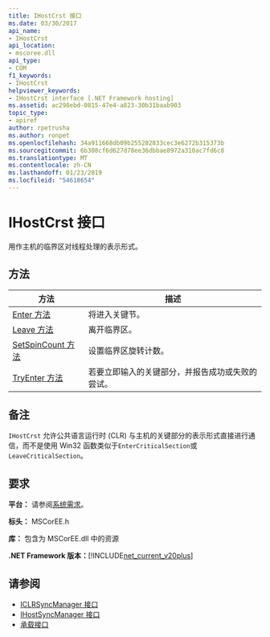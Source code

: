 ```yaml
---
title: IHostCrst 接口
ms.date: 03/30/2017
api_name:
- IHostCrst
api_location:
- mscoree.dll
api_type:
- COM
f1_keywords:
- IHostCrst
helpviewer_keywords:
- IHostCrst interface [.NET Framework hosting]
ms.assetid: ac298ebd-0815-47e4-a823-30b31baab903
topic_type:
- apiref
author: rpetrusha
ms.author: ronpet
ms.openlocfilehash: 34a911668db09b255282833cec3e6272b315373b
ms.sourcegitcommit: 6b308cf6d627d78ee36dbbae8972a310ac7fd6c8
ms.translationtype: MT
ms.contentlocale: zh-CN
ms.lasthandoff: 01/23/2019
ms.locfileid: "54618654"
---
```

# <a name="ihostcrst-interface"></a>IHostCrst 接口
用作主机的临界区对线程处理的表示形式。  
  
## <a name="methods"></a>方法  
  
|方法|描述|  
|------------|-----------------|  
|[Enter 方法](../../../../docs/framework/unmanaged-api/hosting/ihostcrst-enter-method.md)|将进入关键节。|  
|[Leave 方法](../../../../docs/framework/unmanaged-api/hosting/ihostcrst-leave-method.md)|离开临界区。|  
|[SetSpinCount 方法](../../../../docs/framework/unmanaged-api/hosting/ihostcrst-setspincount-method.md)|设置临界区旋转计数。|  
|[TryEnter 方法](../../../../docs/framework/unmanaged-api/hosting/ihostcrst-tryenter-method.md)|若要立即输入的关键部分，并报告成功或失败的尝试。|  
  
## <a name="remarks"></a>备注  
 `IHostCrst` 允许公共语言运行时 (CLR) 与主机的关键部分的表示形式直接进行通信，而不是使用 Win32 函数类似于`EnterCriticalSection`或`LeaveCriticalSection`。  
  
## <a name="requirements"></a>要求  
 **平台：** 请参阅[系统需求](../../../../docs/framework/get-started/system-requirements.md)。  
  
 **标头：** MSCorEE.h  
  
 **库：** 包含为 MSCorEE.dll 中的资源  
  
 **.NET Framework 版本：**[!INCLUDE[net_current_v20plus](../../../../includes/net-current-v20plus-md.md)]  
  
## <a name="see-also"></a>请参阅
- [ICLRSyncManager 接口](../../../../docs/framework/unmanaged-api/hosting/iclrsyncmanager-interface.md)
- [IHostSyncManager 接口](../../../../docs/framework/unmanaged-api/hosting/ihostsyncmanager-interface.md)
- [承载接口](../../../../docs/framework/unmanaged-api/hosting/hosting-interfaces.md)
